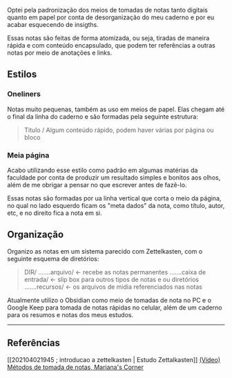 Optei pela padronização dos meios de tomadas de notas tanto digitais quanto em papel por conta de desorganização do meu caderno e por eu acabar esquecendo de insigths.

Essas notas são feitas de forma atomizada, ou seja, tiradas de maneira rápida e com conteúdo encapsulado, que podem ter referências a outras notas por meio de anotações e links.

## Estilos

### Oneliners
Notas muito pequenas, também as uso em meios de papel. Elas chegam até o final da linha do caderno e são formadas pela seguinte estrutura:
> Titulo / Algum conteúdo rápido, podem haver várias por página ou bloco

### Meia página
Acabo utilizando esse estilo como padrão em algumas matérias da faculdade por conta de produzir um resultado simples e bonitos aos olhos, além de me obrigar a pensar no que escrever antes de fazê-lo.

Essas notas são formadas por ua linha vertical que corta o meio da página, no qual no lado esquerdo ficam os "meta dados" da nota, como título, autor, etc, e no direito fica a nota em si.

## Organização

Organizo as notas em um sistema parecido com Zettelkasten, com o seguinte esquema de diretórios:
>DIR/
>.......arquivo/  <- recebe as notas permanentes
>.......caixa de entrada/ <- slip box para outros tipos de notas e ou diretórios
>.......recursos/ <- os arquivos de midia referenciados nas notas

Atualmente utilizo o Obsidian como meio de tomadas de nota no PC e o Google Keep para tomada de notas rápidas no celular, além de um caderno para os resumos e notas dos meus estudos.

---

## Referências
[[202104021945 ; introducao a zettelkasten | Estudo Zettalkasten]]
[(Video) Métodos de tomada de notas, Mariana's Corner](https://www.youtube.com/watch?v=HORqBoGMDI0&t=135s)




